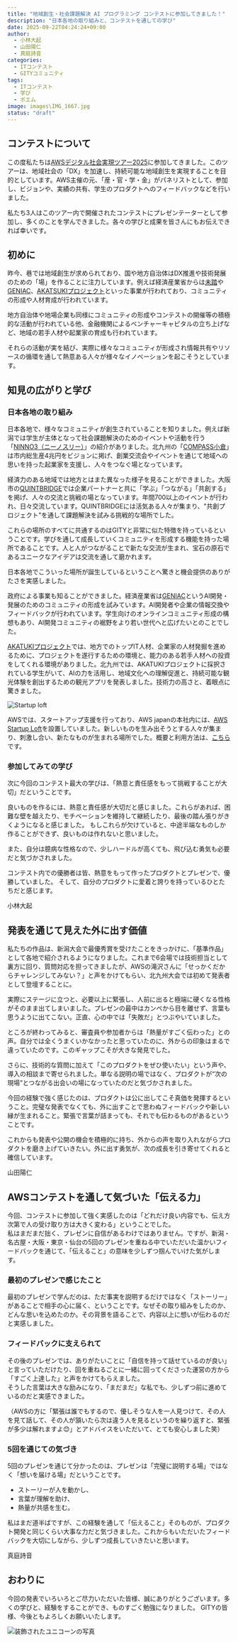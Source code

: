 ```yaml
---
title: "地域創⽣・社会課題解決 AI プログラミング コンテストに参加してきました！"
description: "日本各地の取り組みと、コンテストを通しての学び"
date: 2025-09-22T04:24:24+09:00
author:
  - 小林大起
  - 山田陽仁
  - 真庭詩音
categories: 
  - ITコンテスト
  - GITYコミュニティ
tags:
  - ITコンテスト
  - 学び
  - ポエム
image: images\IMG_1667.jpg
status: "draft"
---
```

## コンテストについて

この度私たちは[AWSデジタル社会実現ツアー2025](https://aws.amazon.com/jp/government-education/worldwide/japan/nationwide-2025/)に参加してきました。このツアーは、地域社会の「DX」を加速し、持続可能な地域創生を実現することを目的としています。AWS主催の元、「産・官・学・金」がパネリストとして、参加し、ビジョンや、実績の共有、学生のプロダクトへのフィードバックなどを行いました。

私たち3人はこのツアー内で開催されたコンテストにプレゼンテーターとして参加し、多くのことを学んできました。各々の学びと成果を皆さんにもお伝えできれば幸いです。

## 初めに

昨今、巷では地域創生が求められており、国や地方自治体はDX推進や技術発展のための「場」を作ることに注力しています。例えば経済産業省からは[未踏](https://www.ipa.go.jp/jinzai/mitou/about.html)や[GENIAC](https://www.meti.go.jp/policy/mono_info_service/geniac/index.html)、[AKATSUKIプロジェクト](https://mitouteki.jp/)といった事業が行われており、コミュニティの形成や人材育成が行われています。

地方自治体や地場企業も同様にコミュニティの形成やコンテストの開催等の積極的な活動が行われている他、金融機関によるベンチャーキャピタルの立ち上げなど、地域の若手人材や起業家の育成も行われています。

それらの活動が実を結び、実際に様々なコミュニティが形成され情報共有やリソースの循環を通して熱意ある人々が様々なイノベーションを起こそうとしています。

## 知見の広がりと学び

### 日本各地の取り組み

日本各地で、様々なコミュニティが創生されていることを知りました。例えば新潟では学生が主体となって社会課題解決のためのイベントや活動を行う「[NINNO3（ニーノスリー）](https://ninno-kaigi.com/)」の紹介がありました。北九州の「[COMPASS小倉](https://compass-kokura.com/)」は市内総生産4兆円をビジョンに掲げ、創業交流会やイベントを通じて地域への思いを持った起業家を支援し、人々をつなぐ場となっています。

経済力のある地域では地方とはまた異なった様子を見ることができました。大阪市の[QUINTBRIDGE](https://www.quintbridge.jp/)では企業パートナーと共に「学ぶ」「つながる」「共創する」を掲げ、人々の交流と挑戦の場となっています。年間700以上のイベントが行われ、日々交流しています。QUINTBRIDGEには活気ある人々が集まり、"共創プロジェクト"を通して課題解決を試みる挑戦的な場所でした。

これらの場所のすべてに共通するのはGITYと非常に似た特徴を持っているということです。学びを通して成長していくコミュニティを形成する機能を持った場所であることです。人と人がつながることで新たな交流が生まれ、宝石の原石であるユニークなアイデアは交流を通して磨かれます。

日本各地でこういった場所が誕生しているということへ驚きと機会提供のありがたさを実感しました。

政府による事業も知ることができました。経済産業省は[GENIAC](https://www.meti.go.jp/policy/mono_info_service/geniac/index.html)というAI開発・発展のためのコミュニティの形成を試みています。AI開発者や企業の情報交換やフィードバックが行われています。学生向けのオンラインコミュニティ形成の構想もあり、AI開発コミュニティの裾野をより若い世代へと広げたいとのことでした。

[AKATUKIプロジェクト](https://www.quintbridge.jp/)では、地方でのトップIT人材、企業家の人材発掘を進めるために、プロジェクトを遂行するための環境と、能力のある若手人材への投資をしてくれる環境がありました。北九州では、AKATUKIプロジェクトに採択されている学生がいて、AIの力を活用し、地域文化への理解促進と、持続可能な観光体験を創出するための観光アプリを発表しました。技術力の高さと、着眼点に驚きました。

![Startup loft](images\IMG_1513.jpg)

AWSでは、スタートアップ支援を行っており、AWS japanの本社内には、[AWS Startup Loft](https://aws.amazon.com/startups/lp/aws-startup-loft-tokyo?lang=ja)を設置していました。新しいものを生み出そうとする人々が集まり、刺激し合い、新たなものが生まれる場所でした。概要と利用方法は、[こちら](https://aws.amazon.com/startups/lp/aws-startup-loft-tokyo?lang=ja)です。

### 参加してみての学び

次に今回のコンテスト最大の学びは、「熱意と責任感をもって挑戦することが大切」だということです。

良いものを作るには、熱意と責任感が大切だと感じました。これらがあれば、困難な壁を越えたり、モチベーションを維持して継続したり、最後の踏ん張りがきくようになると感じました。
もしこれらが欠けていると、中途半端なものしか作ることができず、良いものは作れないと思いました。

また、自分は臆病な性格なので、少しハードルが高くても、飛び込む勇気も必要だと気づかされました。

コンテスト内での優勝者は皆、熱意をもって作ったプロダクトとプレゼンで、優勝していました。
そして、自分のプロダクトに愛着と誇りを持っているひとたちだと感じます。

小林大起

## 発表を通じて見えた**外に出す価値**

私たちの作品は、新潟大会で最優秀賞を受けたことをきっかけに、「基準作品」として各地で紹介されるようになりました。これまで6会場では技術担当として裏方に回り、質問対応を担ってきましたが、AWSの滝沢さんに「せっかくだからチャレンジしてみない？」と声をかけてもらい、北九州大会では初めて発表者として登壇することに。

実際にステージに立つと、必要以上に緊張し、人前に出ると極端に硬くなる性格がそのまま出てしまいました。プレゼンの最中はカンペから目を離せず、言葉も思うように出てこない。正直、心の中では「失敗だ」とつぶやいていました。

ところが終わってみると、審査員や参加者からは「熱量がすごく伝わった」との声。自分では全くうまくいかなかったと思っていたのに、外からの印象はまるで違っていたのです。このギャップこそが大きな発見でした。

さらに、技術的な質問に加えて「このプロダクトをぜひ使いたい」という声や、導入の相談まで寄せられました。単なる説明の場ではなく、プロダクトが“次の現場”とつながる出会いの場になっていたのだと気づかされました。

今回の経験で強く感じたのは、プロダクトは公に出してこそ真価を発揮するということ。完璧な発表でなくても、外に出すことで思わぬフィードバックや新しい縁が生まれること。緊張で言葉が詰まっても、それでも伝わるものがあるということです。

これからも発表や公開の機会を積極的に持ち、外からの声を取り入れながらプロダクトを磨き上げていきたい。外に出す勇気が、次の成長を引き寄せてくれると確信しています。

山田陽仁

## AWSコンテストを通して気づいた「伝える力」

今回、コンテストに参加して強く実感したのは「どれだけ良い内容でも、伝え方次第で人の受け取り方は大きく変わる」ということでした。  
私はまだまだ拙く、プレゼンに自信があるわけではありません。ですが、新潟・名古屋・大阪・東京・仙台の5回のプレゼンを重ねる中でいただいた温かいフィードバックを通じて、「伝えること」の意味を少しずつ掴んでいけた気がします。  

### 最初のプレゼンで感じたこと

最初のプレゼンで学んだのは、ただ事実を説明するだけではなく「ストーリー」があることで相手の心に届く、ということです。なぜその取り組みをしたのか、どんな思いを込めたのか。その背景を語ることで、内容以上に想いが伝わるのだと実感しました。

### フィードバックに支えられて

その後のプレゼンでは、ありがたいことに「自信を持って話せているのが良い」と言っていただけたり、回を重ねるごとに一緒に回ってくださった運営の方から「すごく上達した」と声をかけてもらえました。  
そうした言葉は大きな励みになり、「まだまだ」な私でも、少しずつ前に進めているのだと実感できました。  

（AWSの方に「緊張は誰でもするので、優しそうな人を一人見つけて、その人を見て話して、その人が頷いたら次は違う人を見るというのを繰り返すと、緊張が多少は解れますよ😊」とアドバイスをいただいて、とても安心しました笑）  

### 5回を通じての気づき

5回のプレゼンを通じて分かったのは、プレゼンは「完璧に説明する場」ではなく「想いを届ける場」だということです。

- ストーリーが人を動かし、  
- 言葉が理解を助け、  
- 熱量が共感を生む。  

私はまだ道半ばですが、この経験を通して「伝えること」そのものが、プロダクト開発と同じくらい大事な力だと気づきました。これからもいただいたフィードバックを大切にしながら、少しずつ成長していきたいと思います。

真庭詩音

## おわりに

今回の発表でいろいろとご尽力いただいた皆様、誠にありがとうございます。多くの学びと、経験をすることができ、ものすごく勉強になりました。
GITYの皆様、今後ともよろしくお願いいたします。

![装飾されたユニコーンの写真](images\IMG_1510.jpg)
